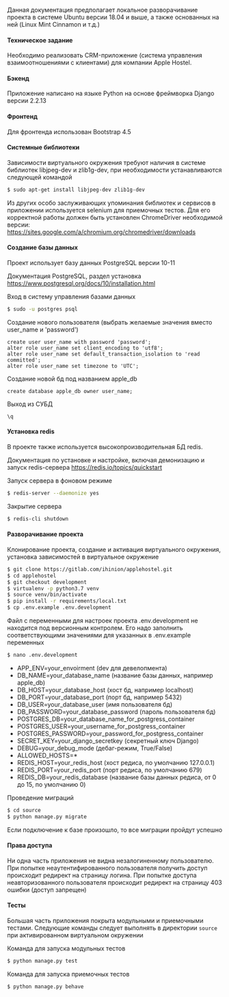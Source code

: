 Данная документация предполагает локальное разворачивание проекта в системе Ubuntu версии 18.04 и выше, 
а также основанных на ней (Linux Mint Cinnamon и т.д.)

#### Техническое задание
Необходимо реализовать CRM-приложение (система управления взаимоотношениями с клиентами) для компании Apple Hostel.

#### Бэкенд
Приложение написано на языке Python на основе фреймворка Django версии 2.2.13

#### Фронтенд
Для фронтенда использован Bootstrap 4.5

#### Системные библиотеки  
Зависимости виртуального окружения требуют наличия в системе библиотек libjpeg-dev и zlib1g-dev, 
при необходимости устанавливаются следующей командой

```sh 
$ sudo apt-get install libjpeg-dev zlib1g-dev
```

Из других особо заслуживающих упоминания библиотек и сервисов в приложении используется selenium для приемочных тестов. 
Для его корректной работы должен быть установлен ChromeDriver необходимой версии:  
https://sites.google.com/a/chromium.org/chromedriver/downloads

#### Создание базы данных

Проект использует базу данных PostgreSQL версии 10-11

Документация PostgreSQL, раздел установка https://www.postgresql.org/docs/10/installation.html

Вход в систему управления базами данных
```sh
$ sudo -u postgres psql
```

Создание нового пользователя (выбрать желаемые значения вместо user_name и 'password')
```
create user user_name with password 'password';
alter role user_name set client_encoding to 'utf8';
alter role user_name set default_transaction_isolation to 'read committed';
alter role user_name set timezone to 'UTC';
```

Создание новой бд под названием apple_db
```
create database apple_db owner user_name;
```

Выход из СУБД
```
\q
```

#### Установка redis
В проекте также используется высокопроизводительная БД redis.

Документация по установке и настройке, включая демонизацию и запуск redis-сервера https://redis.io/topics/quickstart

Запуск сервера в фоновом режиме
```sh
$ redis-server --daemonize yes
```

Закрытие сервера
```sh
$ redis-cli shutdown
```

#### Разворачивание проекта
Клонирование проекта, создание и активация виртуального окружения, установка зависимостей в виртуальное окружение
```sh
$ git clone https://gitlab.com/ihinion/applehostel.git
$ cd applehostel
$ git checkout development
$ virtualenv -p python3.7 venv
$ source venv/bin/activate
$ pip install -r requirements/local.txt
$ cp .env.example .env.development
```

Файл с переменными для настроек проекта .env.development не находится под версионным контролем. 
Его надо заполнить соответствующими значениями для указанных в .env.example переменных

```sh 
$ nano .env.development
```

- APP_ENV=your_envoirment (dev для девелопмента)
- DB_NAME=your_database_name (название базы данных, например apple_db)
- DB_HOST=your_database_host (хост бд, например localhost)
- DB_PORT=your_database_port (порт бд, например 5432)
- DB_USER=your_database_user (имя пользователя бд)
- DB_PASSWORD=your_database_password (пароль пользователя бд)
- POSTGRES_DB=your_database_name_for_postgress_container
- POSTGRES_USER=your_username_for_postgress_container
- POSTGRES_PASSWORD=your_password_for_postgress_container
- SECRET_KEY=your_django_secretkey (секретный ключ Django)
- DEBUG=your_debug_mode (дебаг-режим, True/False)
- ALLOWED_HOSTS=*
- REDIS_HOST=your_redis_host (хост редиса, по умолчанию 127.0.0.1)
- REDIS_PORT=your_redis_port (порт редиса, по умолчанию 679)
- REDIS_DB=your_redis_database (название базы данных редиса, от 0 до 15, по умолчанию 0)

Проведение миграций
```sh
$ cd source
$ python manage.py migrate
```

Если подключение к базе произошло, то все миграции пройдут успешно

#### Права доступа
Ни одна часть приложения не видна незалогиненному пользователю. При попытке неаутентифированного пользователя получить доступ происходит редирект на страницу логина. При попытке доступа неавторизованного пользователя происходит редирект на страницу 403 ошибки (доступ запрещен)

#### Тесты
Большая часть приложения покрыта модульными и приемочными тестами. Следующие команды следует выполнять в директории `source` при активированном виртуальном окружении

Команда для запуска модульных тестов
```sh
$ python manage.py test
```

Команда для запуска приемочных тестов
```sh
$ python manage.py behave
```